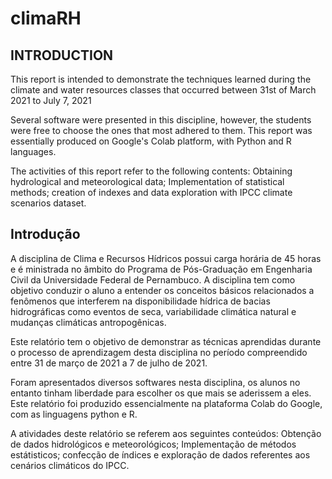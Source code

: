 # climaRH

## INTRODUCTION
This report is intended to demonstrate the techniques learned during the climate and water resources classes that occurred between 31st of March 2021 to July 7, 2021

Several software were presented in this discipline, however, the students were free to choose the ones that most adhered to them. This report was essentially produced on Google's Colab platform, with Python and R languages.

The activities of this report refer to the following contents: Obtaining hydrological and meteorological data; Implementation of statistical methods; creation of indexes and data exploration with IPCC climate scenarios dataset.

## Introdução

A disciplina de Clima e Recursos Hídricos possui carga horária de 45 horas e é ministrada no âmbito do Programa de Pós-Graduação em Engenharia Civil da Universidade Federal de Pernambuco. A disciplina tem como objetivo conduzir o aluno a entender os conceitos básicos relacionados a fenômenos que interferem na disponibilidade hídrica de bacias hidrográficas como eventos de seca, variabilidade climática natural e mudanças climáticas antropogênicas.

Este relatório tem o objetivo de demonstrar as técnicas aprendidas durante o processo de aprendizagem desta disciplina no período compreendido entre 31 de março de 2021 a 7 de julho de 2021.

Foram apresentados diversos softwares nesta disciplina, os alunos no entanto tinham liberdade para escolher os que mais se aderissem a eles. Este relatório foi produzido essencialmente na plataforma Colab do Google, com as linguagens python e R.

A atividades deste relatório se referem aos seguintes conteúdos: Obtenção de dados hidrológicos e meteorológicos; Implementação de métodos estátisticos; confecção de índices e exploração de dados referentes aos cenários climáticos do IPCC.
